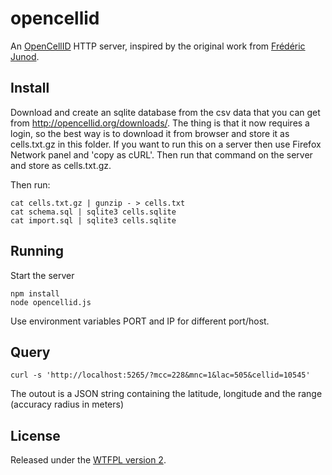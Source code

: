# opencellid

An [OpenCellID](http://www.opencellid.org/) HTTP server, inspired by the original work
from [Frédéric Junod](https://github.com/fredj/opencellid).

## Install

Download and create an sqlite database from the csv data that you can get from
http://opencellid.org/downloads/. The thing is that it now requires a login, so
the best way is to download it from browser and store it as cells.txt.gz in this folder.
If you want to run this on a server then use Firefox Network panel and 'copy as cURL'.
Then run that command on the server and store as cells.txt.gz.

Then run:

    cat cells.txt.gz | gunzip - > cells.txt
    cat schema.sql | sqlite3 cells.sqlite
    cat import.sql | sqlite3 cells.sqlite

## Running
Start the server

    npm install
    node opencellid.js

Use environment variables PORT and IP for different port/host.

## Query

    curl -s 'http://localhost:5265/?mcc=228&mnc=1&lac=505&cellid=10545'

The outout is a JSON string containing the latitude, longitude and the range (accuracy radius in meters)

## License
Released under the [WTFPL version 2](http://sam.zoy.org/wtfpl/).
